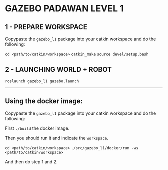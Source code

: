 # GAZEBO PADAWAN LEVEL 1

## 1 - PREPARE WORKSPACE
Copypaste the `gazebo_l1` package into your catkin workspace and do the following:

`cd <path/to/catkin/workspace>`
`catkin_make`
`source devel/setup.bash`

## 2 - LAUNCHING WORLD + ROBOT
`roslaunch gazebo_l1 gazebo.launch`


----------------------

## Using the docker image:

Copypaste the `gazebo_l1` package into your catkin workspace and do the following:

First `./build` the docker image.

Then you should run it and indicate the `workspace`.

`cd <path/to/catkin/workspace>`
`./src/gazebo_l1/docker/run -ws <path/to/catkin/workspace>`

And then do step 1 and 2.